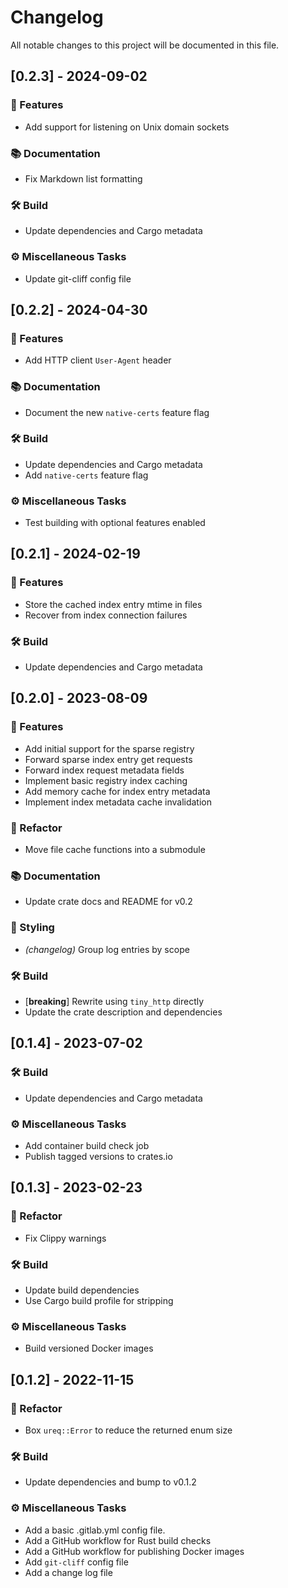 # Changelog

All notable changes to this project will be documented in this file.

## [0.2.3] - 2024-09-02

### 🚀 Features

- Add support for listening on Unix domain sockets

### 📚 Documentation

- Fix Markdown list formatting

### 🛠️ Build

- Update dependencies and Cargo metadata

### ⚙️ Miscellaneous Tasks

- Update git-cliff config file

## [0.2.2] - 2024-04-30

### 🚀 Features

- Add HTTP client `User-Agent` header

### 📚 Documentation

- Document the new `native-certs` feature flag

### 🛠️ Build

- Update dependencies and Cargo metadata
- Add `native-certs` feature flag

### ⚙️ Miscellaneous Tasks

- Test building with optional features enabled

## [0.2.1] - 2024-02-19

### 🚀 Features

- Store the cached index entry mtime in files
- Recover from index connection failures

### 🛠️ Build

- Update dependencies and Cargo metadata

## [0.2.0] - 2023-08-09

### 🚀 Features

- Add initial support for the sparse registry
- Forward sparse index entry get requests
- Forward index request metadata fields
- Implement basic registry index caching
- Add memory cache for index entry metadata
- Implement index metadata cache invalidation

### 🚜 Refactor

- Move file cache functions into a submodule

### 📚 Documentation

- Update crate docs and README for v0.2

### 🎨 Styling

- *(changelog)* Group log entries by scope

### 🛠️ Build

- [**breaking**] Rewrite using `tiny_http` directly
- Update the crate description and dependencies

## [0.1.4] - 2023-07-02

### 🛠️ Build

- Update dependencies and Cargo metadata

### ⚙️ Miscellaneous Tasks

- Add container build check job
- Publish tagged versions to crates.io

## [0.1.3] - 2023-02-23

### 🚜 Refactor

- Fix Clippy warnings

### 🛠️ Build

- Update build dependencies
- Use Cargo build profile for stripping

### ⚙️ Miscellaneous Tasks

- Build versioned Docker images

## [0.1.2] - 2022-11-15

### 🚜 Refactor

- Box `ureq::Error` to reduce the returned enum size

### 🛠️ Build

- Update dependencies and bump to v0.1.2

### ⚙️ Miscellaneous Tasks

- Add a basic .gitlab.yml config file.
- Add a GitHub workflow for Rust build checks
- Add a GitHub workflow for publishing Docker images
- Add `git-cliff` config file
- Add a change log file

<!-- generated by git-cliff -->
